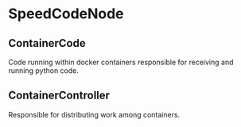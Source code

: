# SpeedCodeNode

## ContainerCode
Code running within docker containers responsible for receiving and running python code.

## ContainerController
Responsible for distributing work among containers.
